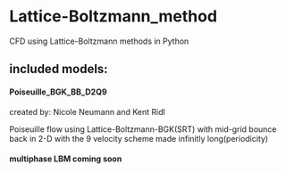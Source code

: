 # Lattice-Boltzmann_method
CFD using Lattice-Boltzmann methods in Python 

## included models:
#### Poiseuille_BGK_BB_D2Q9
created by: Nicole Neumann and Kent Ridl

Poiseuille flow using Lattice-Boltzmann-BGK(SRT) with mid-grid bounce back in 2-D with the 9 velocity scheme made infinitly long(periodicity)

#### multiphase LBM coming soon
